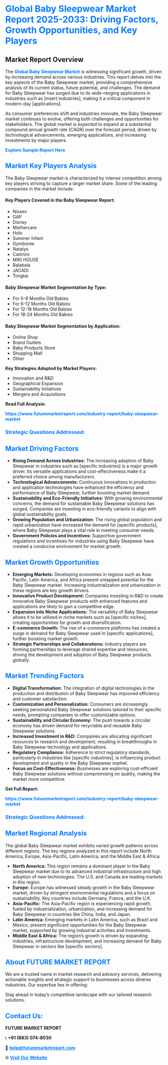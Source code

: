 <h1 style="color: #007BFF;">Global Baby Sleepwear Market Report 2025-2033: Driving Factors, Growth Opportunities, and Key Players</h1>

<section id="overview">
<h2>Market Report Overview</h2>
<p>The <a href="https://www.futuremarketreport.com/industry-report/baby-sleepwear-market" style="color: #007BFF; text-decoration: none;"><strong>Global Baby Sleepwear Market</strong></a> is witnessing significant growth, driven by increasing demand across various industries. This report delves into the key aspects of the Baby Sleepwear market, providing a comprehensive analysis of its current status, future potential, and challenges. The demand for Baby Sleepwear has surged due to its wide-ranging applications in industries such as [insert industries], making it a critical component in modern-day [applications].</p>
<p>As consumer preferences shift and industries innovate, the Baby Sleepwear market continues to evolve, offering both challenges and opportunities for stakeholders. The global market is expected to expand at a substantial compound annual growth rate (CAGR) over the forecast period, driven by technological advancements, emerging applications, and increasing investments by major players.</p>
</section>

<section id="overview">
<p><a href="https://www.futuremarketreport.com/request-sample/reportId=85623" style="color: #007BFF; text-decoration: none;"><strong>Explore Sample Report Here</strong></a></p>
</section>

<section id="key-players">
<h2 style="color: #007BFF;">Market Key Players Analysis</h2>
<p>The Baby Sleepwear market is characterized by intense competition among key players striving to capture a larger market share. Some of the leading companies in the market include:</p>
<h4>Key Players Covered in the Baby Sleepwear Report:</h4>
<ul><li>Nissen</li><li>GAP</li><li>Disney</li><li>Mothercare</li><li>Holo</li><li>Summer Infant</li><li>Gymboree</li><li>Natalys</li><li>Catimini</li><li>MIKI HOUSE</li><li>Balabala</li><li>JACADI</li><li>Tongtai</li></ul>
<h4>Baby Sleepwear Market Segmentation by Type:</h4>
<ul><li>For 0-6 Months Old Babies</li><li>For 6-12 Months Old Babies</li><li>For 12-18 Months Old Babies</li><li>For 18-24 Months Old Babies</li></ul>

<h4>Baby Sleepwear Market Segmentation by Application:</h4>
<ul><li>Online Shop</li><li>Brand Outlets</li><li>Baby Products Store</li><li>Shopping Mall</li><li>Other</li></ul>
<p><strong>Key Strategies Adopted by Market Players:</strong></p>
<ul>
<li>Innovation and R&D</li>
<li>Geographical Expansion</li>
<li>Sustainability Initiatives</li>
<li>Mergers and Acquisitions</li>
</ul>
</section>

<section>
<p><strong>Read Full Analysis: </strong></p><a href="https://www.futuremarketreport.com/industry-report/baby-sleepwear-market" style="color: #007BFF; text-decoration: none;"><strong>https://www.futuremarketreport.com/industry-report/baby-sleepwear-market</strong></a>
<h3 style="color: #007BFF;">Strategic Questions Addressed:</h3>
</section>

<section id="driving-factors">
<h2 style="color: #007BFF;">Market Driving Factors</h2>
<ul>
<li><strong>Rising Demand Across Industries:</strong> The increasing adoption of Baby Sleepwear in industries such as [specific industries] is a major growth driver. Its versatile applications and cost-effectiveness make it a preferred choice among manufacturers.</li>
<li><strong>Technological Advancements:</strong> Continuous innovations in production and application technologies have enhanced the efficiency and performance of Baby Sleepwear, further boosting market demand.</li>
<li><strong>Sustainability and Eco-Friendly Initiatives:</strong> With growing environmental concerns, the demand for sustainable Baby Sleepwear solutions has surged. Companies are investing in eco-friendly variants to align with global sustainability goals.</li>
<li><strong>Growing Population and Urbanization:</strong> The rising global population and rapid urbanization have increased the demand for [specific products], where Baby Sleepwear plays a vital role in meeting consumer needs.</li>
<li><strong>Government Policies and Incentives:</strong> Supportive government regulations and incentives for industries using Baby Sleepwear have created a conducive environment for market growth.</li>
</ul>
</section>

<section id="growth-opportunities">
<h2 style="color: #007BFF;">Market Growth Opportunities</h2>
<ul>
<li><strong>Emerging Markets:</strong> Developing economies in regions such as Asia-Pacific, Latin America, and Africa present untapped potential for the Baby Sleepwear market. Increasing industrialization and urbanization in these regions are key growth drivers.</li>
<li><strong>Innovative Product Development:</strong> Companies investing in R&D to create innovative Baby Sleepwear products with enhanced features and applications are likely to gain a competitive edge.</li>
<li><strong>Expansion into Niche Applications:</strong> The versatility of Baby Sleepwear allows it to be utilized in niche markets such as [specific niches], creating opportunities for growth and diversification.</li>
<li><strong>E-commerce Growth:</strong> The rise of e-commerce platforms has created a surge in demand for Baby Sleepwear used in [specific applications], further boosting market growth.</li>
<li><strong>Strategic Partnerships and Collaborations:</strong> Industry players are forming partnerships to leverage shared expertise and resources, driving the development and adoption of Baby Sleepwear products globally.</li>
</ul>
</section>

<section id="trending-factors">
<h2 style="color: #007BFF;">Market Trending Factors</h2>
<ul>
<li><strong>Digital Transformation:</strong> The integration of digital technologies in the production and distribution of Baby Sleepwear has improved efficiency and customer satisfaction.</li>
<li><strong>Customization and Personalization:</strong> Consumers are increasingly seeking personalized Baby Sleepwear solutions tailored to their specific needs, prompting companies to offer customizable options.</li>
<li><strong>Sustainability and Circular Economy:</strong> The push towards a circular economy has driven demand for recyclable and reusable Baby Sleepwear solutions.</li>
<li><strong>Increased Investment in R&D:</strong> Companies are allocating significant resources to research and development, resulting in breakthroughs in Baby Sleepwear technology and applications.</li>
<li><strong>Regulatory Compliance:</strong> Adherence to strict regulatory standards, particularly in industries like [specific industries], is influencing product development and quality in the Baby Sleepwear market.</li>
<li><strong>Focus on Cost-Effectiveness:</strong> Businesses are exploring cost-efficient Baby Sleepwear solutions without compromising on quality, making the market more competitive.</li>
</ul>
</section>

<section>
<p><strong>Get Full Report: </strong></p><a href="https://www.futuremarketreport.com/industry-report/baby-sleepwear-market" style="color: #007BFF; text-decoration: none;"><strong>https://www.futuremarketreport.com/industry-report/baby-sleepwear-market</strong></a>
<h3 style="color: #007BFF;">Strategic Questions Addressed:</h3>
</section>


<section id="regional-analysis">
<h2 style="color: #007BFF;">Market Regional Analysis</h2>
<p>The global Baby Sleepwear market exhibits varied growth patterns across different regions. The key regions analyzed in this report include North America, Europe, Asia-Pacific, Latin America, and the Middle East & Africa:</p>
<ul>
<li><strong>North America:</strong> This region remains a dominant player in the Baby Sleepwear market due to its advanced industrial infrastructure and high adoption of new technologies. The U.S. and Canada are leading markets in this region.</li>
<li><strong>Europe:</strong> Europe has witnessed steady growth in the Baby Sleepwear market, driven by stringent environmental regulations and a focus on sustainability. Key countries include Germany, France, and the U.K.</li>
<li><strong>Asia-Pacific:</strong> The Asia-Pacific region is experiencing rapid growth, fueled by industrialization, urbanization, and increasing demand for Baby Sleepwear in countries like China, India, and Japan.</li>
<li><strong>Latin America:</strong> Emerging markets in Latin America, such as Brazil and Mexico, present significant opportunities for the Baby Sleepwear market, supported by growing industrial activities and investments.</li>
<li><strong>Middle East & Africa:</strong> The region’s growth is driven by expanding industries, infrastructure development, and increasing demand for Baby Sleepwear in sectors like [specific sectors].</li>
</ul>
</section>

<footer>
<h2 style="color: #007BFF;">About FUTURE MARKET REPORT</h2>
<p>We are a trusted name in market research and advisory services, delivering actionable insights and strategic support to businesses across diverse industries. Our expertise lies in offering:</p>

<p>Stay ahead in today’s competitive landscape with our tailored research solutions.</p>

<h2 style="color: #007BFF;">Contact Us:</h2>
<p><strong>FUTURE MARKET REPORT</strong></p>
<p>📞 <strong>+91 (883) 074-8030</strong></p>
<p>📧 <strong><a href="mailto:help@futuremarketreport.com" style="color: #007BFF;">help@futuremarketreport.com</a></strong></p>
<p>🌐 <strong><a href="https://www.futuremarketreport.com/" style="color: #007BFF;">Visit Our Website</a></strong></p>
</footer>